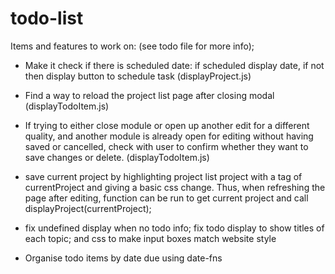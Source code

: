 # todo-list

Items and features to work on: (see todo file for more info);
 - Make it check if there is scheduled date: if scheduled display date, if not then display button to schedule task (displayProject.js)
 - Find a way to reload the project list page after closing modal (displayTodoItem.js)
 - If trying to either close module or open up another edit for a different quality, and another module is already open for editing 
   without having saved or cancelled, check with user to confirm whether they want to save changes or delete. (displayTodoItem.js)


 -  save current project by highlighting project list project with a tag of currentProject and giving a basic css change. Thus, when refreshing the page after editing,
    function can be run to get current project and call displayProject(currentProject);

 - fix undefined display when no todo info; fix todo display to show titles of each topic; and css to make input boxes match website style
 - Organise todo items by date due using date-fns
